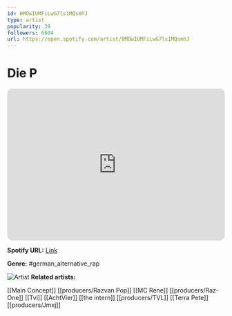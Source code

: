 ```yaml
---
id: 0MOwIUMFiLwG7ls1MQsmhJ
type: artist
popularity: 39
followers: 6604
url: https://open.spotify.com/artist/0MOwIUMFiLwG7ls1MQsmhJ
---
```

# Die P

<iframe style="border-radius:12px" src="https://open.spotify.com/embed/artist/0MOwIUMFiLwG7ls1MQsmhJ" width="100%" height="352" frameBorder="0" allowfullscreen="" allow="autoplay; clipboard-write; encrypted-media; fullscreen; picture-in-picture" loading="lazy"></iframe>

**Spotify URL:** [Link](https://open.spotify.com/artist/0MOwIUMFiLwG7ls1MQsmhJ)

**Genre:**  #german_alternative_rap

![Artist](https://i.scdn.co/image/ab6761610000e5ebb1eb51d1e16e0f06b20dcf4f)
**Related artists:**

[[Main Concept]]
[[producers/Razvan Pop]]
[[MC Rene]]
[[producers/Raz-One]]
[[Tvl]]
[[AchtVier]]
[[the intern]]
[[producers/TVL]]
[[Terra Pete]]
[[producers/Jmxj]]
